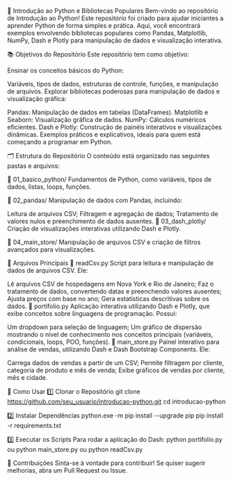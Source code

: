 🐍 Introdução ao Python e Bibliotecas Populares
Bem-vindo ao repositório de Introdução ao Python! Este repositório foi criado para ajudar iniciantes a aprender Python de forma simples e prática. Aqui, você encontrará exemplos envolvendo bibliotecas populares como Pandas, Matplotlib, NumPy, Dash e Plotly para manipulação de dados e visualização interativa.

📚 Objetivos do Repositório
Este repositório tem como objetivo:

Ensinar os conceitos básicos do Python:

Variáveis, tipos de dados, estruturas de controle, funções, e manipulação de arquivos.
Explorar bibliotecas poderosas para manipulação de dados e visualização gráfica:

Pandas: Manipulação de dados em tabelas (DataFrames).
Matplotlib e Seaborn: Visualização gráfica de dados.
NumPy: Cálculos numéricos eficientes.
Dash e Plotly: Construção de painéis interativos e visualizações dinâmicas.
Exemplos práticos e explicativos, ideais para quem está começando a programar em Python.

🗂️ Estrutura do Repositório
O conteúdo está organizado nas seguintes pastas e arquivos:

📌 01_basico_python/
Fundamentos de Python, como variáveis, tipos de dados, listas, loops, funções.

📌 02_pandas/
Manipulação de dados com Pandas, incluindo:

Leitura de arquivos CSV;
Filtragem e agregação de dados;
Tratamento de valores nulos e preenchimento de dados ausentes.
📌 03_dash_plotly/
Criação de visualizações interativas utilizando Dash e Plotly.

📌 04_main_store/
Manipulação de arquivos CSV e criação de filtros avançados para visualizações.

📄 Arquivos Principais
🔹 readCsv.py
Script para leitura e manipulação de dados de arquivos CSV. Ele:

Lê arquivos CSV de hospedagens em Nova York e Rio de Janeiro;
Faz o tratamento de dados, convertendo datas e preenchendo valores ausentes;
Ajusta preços com base no ano;
Gera estatísticas descritivas sobre os dados.
🔹 portifolio.py
Aplicação interativa utilizando Dash e Plotly, que exibe conceitos sobre linguagens de programação. Possui:

Um dropdown para seleção de linguagem;
Um gráfico de dispersão mostrando o nível de conhecimento nos conceitos principais (variáveis, condicionais, loops, POO, funções).
🔹 main_store.py
Painel interativo para análise de vendas, utilizando Dash e Dash Bootstrap Components. Ele:

Carrega dados de vendas a partir de um CSV;
Permite filtragem por cliente, categoria de produto e mês de venda;
Exibe gráficos de vendas por cliente, mês e cidade.

🔧 Como Usar
1️⃣ Clonar o Repositório
  git clone https://github.com/seu_usuario/introducao-python.git
  cd introducao-python

2️⃣ Instalar Dependências
  python.exe -m pip install --upgrade pip
  pip install -r requirements.txt

3️⃣ Executar os Scripts
Para rodar a aplicação do Dash:
  python portifolio.py
  ou
  python main_store.py
  ou
  python readCsv.py
  
🚀 Contribuições
Sinta-se à vontade para contribuir! Se quiser sugerir melhorias, abra um Pull Request ou Issue.